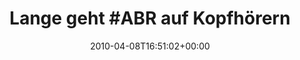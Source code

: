 ---
retweeted: false
source: <a href="http://twitter.com" rel="nofollow">Twitter Web Client</a>
entities:
  hashtags:
  - text: ABR
    indices:
    - '11'
    - '15'
  symbols: []
  user_mentions: []
  urls: []
display_text_range:
- '0'
- '139'
favorite_count: '0'
id_str: '11832707800'
truncated: false
retweet_count: '0'
id: '11832707800'
created_at: Thu Apr 08 16:51:02 +0000 2010
favorited: false
full_text: 'Lange geht #ABR auf Kopfhörern in der Fussgängerzone bei mir nicht mehr
  gut. Irgendwann schnapp ich mir jemanden & der muss dann mitmoshen.'
lang: de
tags:
- ABR
- pesos:twitter
date: '2010-04-08T16:51:02+00:00'
src: https://twitter.com/bascht/status/11832707800
original_url: https://twitter.com/bascht/status/11832707800
type: twitter_tweet
text: 'Lange geht #ABR auf Kopfhörern in der Fussgängerzone bei mir nicht mehr gut.
  Irgendwann schnapp ich mir jemanden & der muss dann mitmoshen.'
title: 'Lange geht #ABR auf Kopfhörern '

---